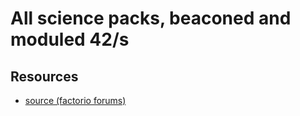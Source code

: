 # All science packs, beaconed and moduled 42/s

## Resources

- [source (factorio forums)](https://forums.factorio.com/viewtopic.php?t=105816)